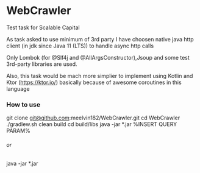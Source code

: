 # WebCrawler #
Test task for Scalable Capital


As task asked to use minimum of 3rd party I have choosen native java http client (in jdk since Java 11 (LTS)) to handle async http calls

Only Lombok (for @Slf4j and @AllArgsConstructor),Jsoup and some test 3rd-party libraries are used.


Also, this task would be mach more simplier to implement using Kotlin and Ktor (https://ktor.io/) basically because of awesome coroutines in this language


### How to use ###

git clone git@github.com:meelvin182/WebCrawler.git
cd WebCrawler
./gradlew.sh clean build
cd build/libs
java -jar *.jar %INSERT QUERY PARAM%
###### or
java -jar *.jar
